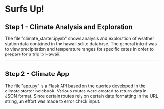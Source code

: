 # Surfs Up!

## Step 1 - Climate Analysis and Exploration

The file "climate_starter.ipynb" shows analysis and exploration of weather station data contained in the hawaii.sqlite database. The general intent was to view precipitation and temperature ranges for specific dates in order to prepare for a trip to Hawaii.

- - -

## Step 2 - Climate App

The file "app.py" is a Flask API based on the queries developed in the climate starter notebook. Various routes were created to return data in JSON format. Since certain routes rely on certain date formatting in the URL string, an effort was made to error check input.